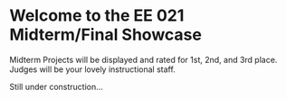 # **Welcome to the EE 021 Midterm/Final Showcase**

Midterm Projects will be displayed and rated for 1st, 2nd, and 3rd place.
Judges will be your lovely instructional staff.

Still under construction...
